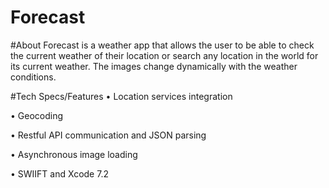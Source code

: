 # Forecast
#About 
Forecast is a weather app that allows the user to be able to check the current weather of their location or search any location in the world for its current weather. The images change dynamically with the weather conditions.

#Tech Specs/Features
•	Location services integration

•	Geocoding 

•	Restful API communication and JSON parsing

•	Asynchronous image loading

•	SWIIFT and Xcode 7.2
